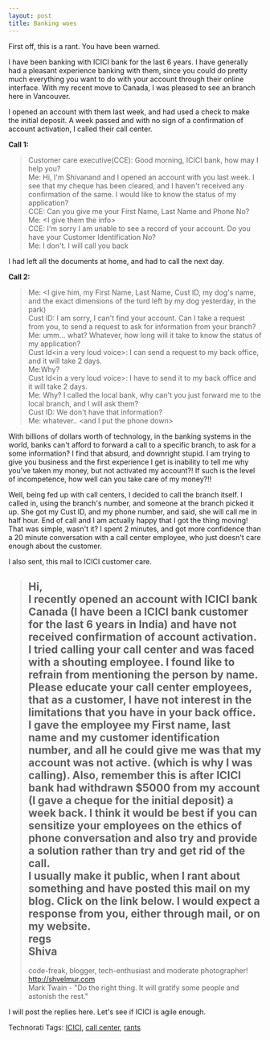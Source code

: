 ```yaml
---
layout: post
title: Banking woes
---
```


First off, this is a rant. You have been warned.

I have been banking with ICICI bank for the last 6 years. I have generally had a pleasant experience banking with them, since you could do pretty much everything you want to do with your account through their online interface. With my recent move to Canada, I was pleased to see an branch here in Vancouver.

I opened an account with them last week, and had used a check to make the initial deposit. A week passed and with no sign of a confirmation of account activation, I called their call center.

**Call 1:**

> Customer care executive(CCE): Good morning, ICICI bank, how may I help you?  
> Me: Hi, I'm Shivanand and I opened an account with you last week. I see that my cheque has been cleared, and I haven't received any confirmation of the same. I would like to know the status of my application?  
> CCE: Can you give me your First Name, Last Name and Phone No?  
> Me: <I give them the info\>  
> CCE: I'm sorry I am unable to see a record of your account. Do you have your Customer Identification No?  
> Me: I don't. I will call you back

I had left all the documents at home, and had to call the next day.

**Call 2:**

> Me: <I give him, my First Name, Last Name, Cust ID, my dog's name, and the exact dimensions of the turd left by my dog yesterday, in the park)  
> Cust ID: I am sorry, I can't find your account. Can I take a request from you, to send a request to ask for information from your branch?  
> Me: umm... what? Whatever, how long will it take to know the status of my application?  
> Cust Id<in a very loud voice\>: I can send a request to my back office, and it will take 2 days.  
> Me:Why?  
> Cust Id<in a very loud voice\>: I have to send it to my back office and it will take 2 days.  
> Me: Why? I called the local bank, why can't you just forward me to the local branch, and I will ask them?  
> Cust ID: We don't have that information?  
> Me: whatever.. <and I put the phone down\>

With billions of dollars worth of technology, in the banking systems in the world, banks can't afford to forward a call to a specific branch, to ask for a some information? I find that absurd, and downright stupid. I am trying to give you business and the first experience I get is inability to tell me why you've taken my money, but not activated my account?! If such is the level of incompetence, how well can you take care of my money?!!

Well, being fed up with call centers, I decided to call the branch itself. I called in, using the branch's number, and someone at the branch picked it up. She got my Cust ID, and my phone number, and said, she will call me in half hour. End of call and I am actually happy that I got the thing moving! That was simple, wasn't it? I spent 2 minutes, and got more confidence than a 20 minute conversation with a call center employee, who just doesn't care enough about the customer.

I also sent, this mail to ICICI customer care.

> Hi,  
> I recently opened an account with ICICI bank Canada (I have been a ICICI bank customer for the last 6 years in India) and have not received confirmation of account activation. I tried calling your call center and was faced with a shouting employee. I found like to refrain from mentioning the person by name. Please educate your call center employees, that as a customer, I have not interest in the limitations that you have in your back office.  
> I gave the employee my First name, last name and my customer identification number, and all he could give me was that my account was not active. (which is why I was calling). Also, remember this is after ICICI bank had withdrawn $5000 from my account (I gave a cheque for the initial deposit) a week back. I think it would be best if you can sensitize your employees on the ethics of phone conversation and also try and provide a solution rather than try and get rid of the call.  
> I usually make it public, when I rant about something and have posted this mail on my blog. Click on the link below. I would expect a response from you, either through mail, or on my website.  
> regs  
> Shiva  
> --  
> code-freak, blogger, tech-enthusiast and moderate photographer!  
> http://shvelmur.com  
> Mark Twain - "Do the right thing. It will gratify some people and astonish the rest."

I will post the replies here. Let's see if ICICI is agile enough.

Technorati Tags: [ICICI][0], [call center][1], [rants][2]


[0]: http://technorati.com/tags/ICICI
[1]: http://technorati.com/tags/call%20center
[2]: http://technorati.com/tags/rants
